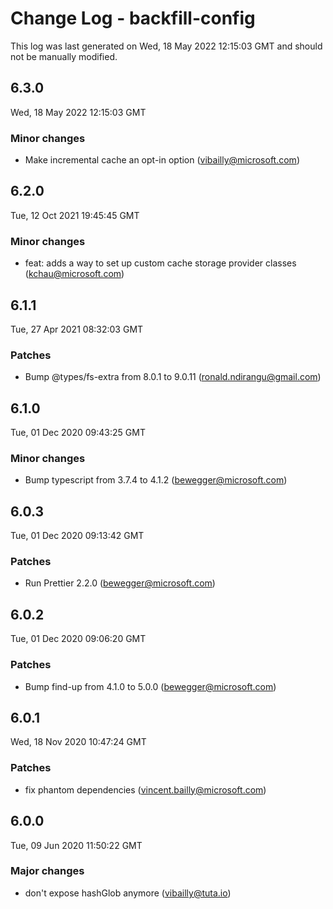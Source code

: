 # Change Log - backfill-config

This log was last generated on Wed, 18 May 2022 12:15:03 GMT and should not be manually modified.

<!-- Start content -->

## 6.3.0

Wed, 18 May 2022 12:15:03 GMT

### Minor changes

- Make incremental cache an opt-in option (vibailly@microsoft.com)

## 6.2.0

Tue, 12 Oct 2021 19:45:45 GMT

### Minor changes

- feat: adds a way to set up custom cache storage provider classes (kchau@microsoft.com)

## 6.1.1

Tue, 27 Apr 2021 08:32:03 GMT

### Patches

- Bump @types/fs-extra from 8.0.1 to 9.0.11 (ronald.ndirangu@gmail.com)

## 6.1.0

Tue, 01 Dec 2020 09:43:25 GMT

### Minor changes

- Bump typescript from 3.7.4 to 4.1.2 (bewegger@microsoft.com)

## 6.0.3

Tue, 01 Dec 2020 09:13:42 GMT

### Patches

- Run Prettier 2.2.0 (bewegger@microsoft.com)

## 6.0.2

Tue, 01 Dec 2020 09:06:20 GMT

### Patches

- Bump find-up from 4.1.0 to 5.0.0 (bewegger@microsoft.com)

## 6.0.1

Wed, 18 Nov 2020 10:47:24 GMT

### Patches

- fix phantom dependencies (vincent.bailly@microsoft.com)

## 6.0.0

Tue, 09 Jun 2020 11:50:22 GMT

### Major changes

- don't expose hashGlob anymore (vibailly@tuta.io)
